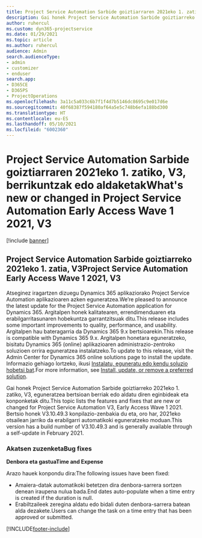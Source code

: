 ```yaml
---
title: Project Service Automation Sarbide goiztiarraren 2021eko 1. zatiko, V3, berrikuntzak edo aldaketak
description: Gai honek Project Service Automation Sarbide goiztiarreko 2021eko 1. zatiko, V3, eguneratzea bertsioan berrian eskuragarri dauden eginbideak eta konponketak ditu.
author: ruhercul
ms.custom: dyn365-projectservice
ms.date: 01/29/2021
ms.topic: article
ms.author: ruhercul
audience: Admin
search.audienceType:
- admin
- customizer
- enduser
search.app:
- D365CE
- D365PS
- ProjectOperations
ms.openlocfilehash: 3a11c5a033c6b7f1f4d7b5146dc8695c9e017d6e
ms.sourcegitcommit: 40f68387f594180af64a5e5c748b6efa188bd300
ms.translationtype: HT
ms.contentlocale: eu-ES
ms.lasthandoff: 05/10/2021
ms.locfileid: "6002360"
---
```

# <a name="whats-new-or-changed-in-project-service-automation-early-access-wave-1-2021-v3"></a><span data-ttu-id="dbabf-103">Project Service Automation Sarbide goiztiarraren 2021eko 1. zatiko, V3, berrikuntzak edo aldaketak</span><span class="sxs-lookup"><span data-stu-id="dbabf-103">What's new or changed in Project Service Automation Early Access Wave 1 2021, V3</span></span>

[!include [banner](../includes/psa-now-project-operations.md)]

## <a name="project-service-automation-early-access-wave-1-2021-v3"></a><span data-ttu-id="dbabf-104">Project Service Automation Sarbide goiztiarreko 2021eko 1. zatia, V3</span><span class="sxs-lookup"><span data-stu-id="dbabf-104">Project Service Automation Early Access Wave 1 2021, V3</span></span>

<span data-ttu-id="dbabf-105">Atseginez iragartzen dizuegu Dynamics 365 aplikaziorako Project Service Automation aplikazioaren azken eguneratzea.</span><span class="sxs-lookup"><span data-stu-id="dbabf-105">We’re pleased to announce the latest update for the Project Service Automation application for Dynamics 365.</span></span> <span data-ttu-id="dbabf-106">Argitalpen honek kalitatearen, errendimenduaren eta erabilgarritasunaren hobekuntza garrantzitsuak ditu.</span><span class="sxs-lookup"><span data-stu-id="dbabf-106">This release includes some important improvements to quality, performance, and usability.</span></span> <span data-ttu-id="dbabf-107">Argitalpen hau bateragarria da Dynamics 365 9.x bertsioarekin.</span><span class="sxs-lookup"><span data-stu-id="dbabf-107">This release is compatible with Dynamics 365 9.x.</span></span> <span data-ttu-id="dbabf-108">Argitalpen honetara eguneratzeko, bisitatu Dynamics 365 (online) aplikazioaren administrazio-zentroko soluzioen orrira eguneratzea instalatzeko.</span><span class="sxs-lookup"><span data-stu-id="dbabf-108">To update to this release, visit the Admin Center for Dynamics 365 online solutions page to install the update.</span></span> <span data-ttu-id="dbabf-109">Informazio gehiago lortzeko, ikusi [Instalatu, eguneratu edo kendu soluzio hobetsi bat](/power-platform/admin/install-remove-preferred-solution).</span><span class="sxs-lookup"><span data-stu-id="dbabf-109">For more information, see [Install, update, or remove a preferred solution](/power-platform/admin/install-remove-preferred-solution).</span></span>

<span data-ttu-id="dbabf-110">Gai honek Project Service Automation Sarbide goiztiarreko 2021eko 1. zatiko, V3, eguneratzea bertsioan berriak edo aldatu diren eginbideak eta konponketak ditu.</span><span class="sxs-lookup"><span data-stu-id="dbabf-110">This topic lists the features and fixes that are new or changed for Project Service Automation V3, Early Access Wave 1 2021.</span></span> <span data-ttu-id="dbabf-111">Bertsio honek V3.10.49.3 konpilazio-zenbakia du eta, oro har, 2021eko otsailean jarriko da erabilgarri automatikoki eguneratzeko moduan.</span><span class="sxs-lookup"><span data-stu-id="dbabf-111">This version has a build number of V3.10.49.3 and is generally available through a self-update in February 2021.</span></span>


### <a name="bug-fixes"></a><span data-ttu-id="dbabf-112">Akatsen zuzenketa</span><span class="sxs-lookup"><span data-stu-id="dbabf-112">Bug fixes</span></span>

<span data-ttu-id="dbabf-113">**Denbora eta gastua**</span><span class="sxs-lookup"><span data-stu-id="dbabf-113">**Time and Expense**</span></span>

<span data-ttu-id="dbabf-114">Arazo hauek konpondu dira:</span><span class="sxs-lookup"><span data-stu-id="dbabf-114">The following issues have been fixed:</span></span>

- <span data-ttu-id="dbabf-115">Amaiera-datak automatikoki betetzen dira denbora-sarrera sortzen denean iraupena nulua bada.</span><span class="sxs-lookup"><span data-stu-id="dbabf-115">End dates auto-populate when a time entry is created if the duration is null.</span></span>
- <span data-ttu-id="dbabf-116">Erabiltzaileek zeregina aldatu edo bidali duten denbora-sarrera batean alda dezakete.</span><span class="sxs-lookup"><span data-stu-id="dbabf-116">Users can change the task on a time entry that has been approved or submitted.</span></span>


[!INCLUDE[footer-include](../includes/footer-banner.md)]